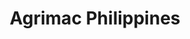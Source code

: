 ---
title: "Agrimac Philippines"
url: /tarlac-city/agrimac-philippines/
shop: Landwirtschaftlich
---